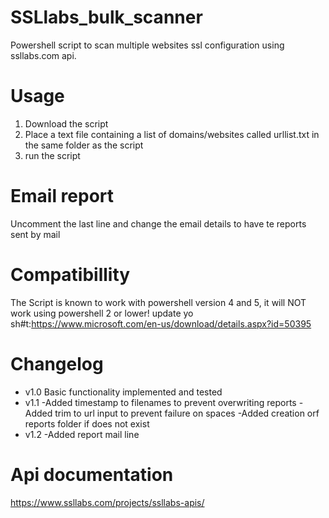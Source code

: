 # SSLlabs_bulk_scanner
Powershell script to scan multiple websites ssl configuration using ssllabs.com api.

# Usage
1. Download the script
2. Place a text file containing a list of domains/websites called urllist.txt in the same folder as the script
3. run the script

# Email report
Uncomment the last line and change the email details to have te reports sent by mail


# Compatibillity
The Script is known to work with powershell version 4 and 5, it will NOT work using powershell 2 or lower!
update yo sh#t:https://www.microsoft.com/en-us/download/details.aspx?id=50395

# Changelog
- v1.0
Basic functionality  implemented and tested
- v1.1
-Added timestamp to filenames to prevent overwriting reports
-Added trim to url input to prevent failure on spaces
-Added creation orf reports folder if does not exist
- v1.2
-Added report mail line 

# Api documentation
https://www.ssllabs.com/projects/ssllabs-apis/
